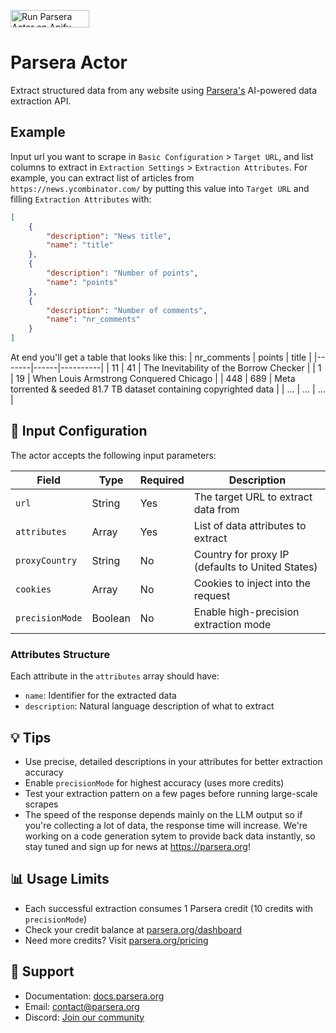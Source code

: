 <a href="https://apify.com/parsera-labs/parsera?fpr=czveg"><img src="https://apify.com/ext/run-on-apify.png" alt="Run Parsera Actor on Apify" width="126" height="28" /></a>

# Parsera Actor

Extract structured data from any website using [Parsera's](https://parsera.org) AI-powered data extraction API.

## Example
Input url you want to scrape in `Basic Configuration` > `Target URL`, and list columns to extract in `Extraction Settings` > `Extraction Attributes`.
For example, you can extract list of articles from `https://news.ycombinator.com/` by putting this value into `Target URL` and filling `Extraction Attributes` with:
```json
[
    {
        "description": "News title",
        "name": "title"
    },
    {
        "description": "Number of points",
        "name": "points"
    },
    {
        "description": "Number of comments",
        "name": "nr_comments"
    }
]
```

At end you'll get a table that looks like this:
| nr_comments | points | title |
|-------|------|----------|
| 11 | 41 | The Inevitability of the Borrow Checker |
| 1 | 19 | When Louis Armstrong Conquered Chicago |
| 448 | 689 | Meta torrented & seeded 81.7 TB dataset containing copyrighted data |
| ... | ... | ... |


## 📝 Input Configuration

The actor accepts the following input parameters:

| Field | Type | Required | Description |
|-------|------|----------|-------------|
| `url` | String | Yes | The target URL to extract data from |
| `attributes` | Array | Yes | List of data attributes to extract |
| `proxyCountry` | String | No | Country for proxy IP (defaults to United States) |
| `cookies` | Array | No | Cookies to inject into the request |
| `precisionMode` | Boolean | No | Enable high-precision extraction mode |

### Attributes Structure

Each attribute in the `attributes` array should have:

- `name`: Identifier for the extracted data
- `description`: Natural language description of what to extract

## 💡 Tips

- Use precise, detailed descriptions in your attributes for better extraction accuracy
- Enable `precisionMode` for highest accuracy (uses more credits)
- Test your extraction pattern on a few pages before running large-scale scrapes
- The speed of the response depends mainly on the LLM output so if you're collecting a lot of data, the response time will increase. We're working on a code generation sytem to provide back data instantly, so stay tuned and sign up for news at https://parsera.org!

## 📊 Usage Limits

- Each successful extraction consumes 1 Parsera credit (10 credits with `precisionMode`)
- Check your credit balance at [parsera.org/dashboard](https://parsera.org/app)
- Need more credits? Visit [parsera.org/pricing](https://parsera.org/pricing)

## 🤝 Support

- Documentation: [docs.parsera.org](https://docs.parsera.org)
- Email: <contact@parsera.org>
- Discord: [Join our community](https://discord.gg/parsera)
